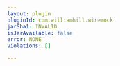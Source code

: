 ```yaml
---
layout: plugin
pluginId: com.williamhill.wiremock
jarSha1: INVALID
isJarAvailable: false
error: NONE
violations: []

---
```

